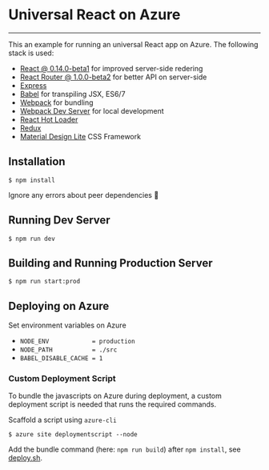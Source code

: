 # Universal React on Azure
---

This an example for running an universal React app on Azure. The following stack is used:

  * [React @ 0.14.0-beta1](https://github.com/facebook/react) for improved server-side redering
  * [React Router @ 1.0.0-beta2](https://github.com/rackt/react-router) for better API on server-side
  * [Express](http://expressjs.com)
  * [Babel](http://babeljs.io) for transpiling JSX, ES6/7
  * [Webpack](http://webpack.github.io) for bundling
  * [Webpack Dev Server](http://webpack.github.io/docs/webpack-dev-server.html) for local development
  * [React Hot Loader](https://github.com/gaearon/react-hot-loader)
  * [Redux](https://github.com/gaearon/redux)
  * [Material Design Lite](http://getmdl.io) CSS Framework

## Installation

```
$ npm install
```
Ignore any errors about peer dependencies :see_no_evil:

## Running Dev Server

```
$ npm run dev
```

## Building and Running Production Server

```
$ npm run start:prod
```

## Deploying on Azure

Set environment variables on Azure

  * `NODE_ENV            = production`
  * `NODE_PATH           = ./src`
  * `BABEL_DISABLE_CACHE = 1`

### Custom Deployment Script

To bundle the javascripts on Azure during deployment, a custom deployment
script is needed that runs the required commands.

Scaffold a script using `azure-cli`
```
$ azure site deploymentscript --node
```

Add the bundle command (here: `npm run build`) after `npm install`, see [deploy.sh](https://github.com/kmees/universal-react-on-azure/blob/master/deploy.sh#L118).
